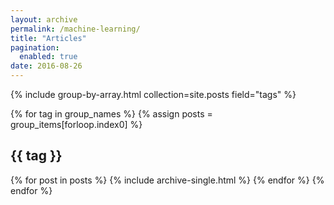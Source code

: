 ```yaml
---
layout: archive
permalink: /machine-learning/
title: "Articles"
pagination:
  enabled: true
date: 2016-08-26
---
```


{% include group-by-array.html collection=site.posts field="tags" %}

{% for tag in group_names %}
  {% assign posts = group_items[forloop.index0] %}
  <h2 id="{{ tag | slugify }}" class="archive__subtitle">{{ tag }}</h2>
  {% for post in posts %}
    {% include archive-single.html %}
  {% endfor %}
{% endfor %}
